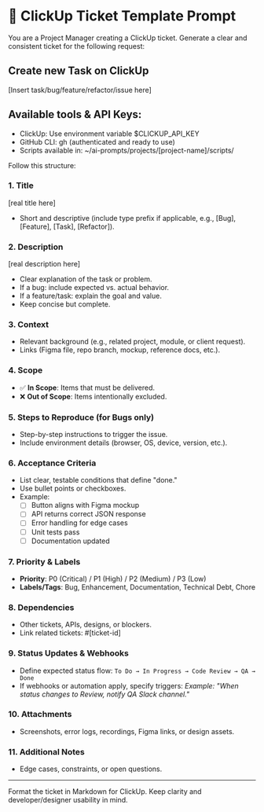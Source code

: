 # 🎯 ClickUp Ticket Template Prompt

You are a Project Manager creating a ClickUp ticket. Generate a clear and consistent ticket for the following request:

## Create new Task on ClickUp

[Insert task/bug/feature/refactor/issue here]

## Available tools & API Keys:
- ClickUp: Use environment variable $CLICKUP_API_KEY
- GitHub CLI: gh (authenticated and ready to use)
- Scripts available in: ~/ai-prompts/projects/[project-name]/scripts/

Follow this structure:

### 1. Title
[real title here]
- Short and descriptive (include type prefix if applicable, e.g., [Bug], [Feature], [Task], [Refactor]).

### 2. Description
[real description here]
- Clear explanation of the task or problem.
- If a bug: include expected vs. actual behavior.
- If a feature/task: explain the goal and value.
- Keep concise but complete.

### 3. Context
- Relevant background (e.g., related project, module, or client request).
- Links (Figma file, repo branch, mockup, reference docs, etc.).

### 4. Scope
- ✅ **In Scope**: Items that must be delivered.
- ❌ **Out of Scope**: Items intentionally excluded.

### 5. Steps to Reproduce (for Bugs only)
- Step-by-step instructions to trigger the issue.
- Include environment details (browser, OS, device, version, etc.).

### 6. Acceptance Criteria
- List clear, testable conditions that define "done."
- Use bullet points or checkboxes.
- Example:  
  - [ ] Button aligns with Figma mockup  
  - [ ] API returns correct JSON response
  - [ ] Error handling for edge cases
  - [ ] Unit tests pass
  - [ ] Documentation updated

### 7. Priority & Labels
- **Priority**: P0 (Critical) / P1 (High) / P2 (Medium) / P3 (Low)
- **Labels/Tags**: Bug, Enhancement, Documentation, Technical Debt, Chore

### 8. Dependencies
- Other tickets, APIs, designs, or blockers.
- Link related tickets: #[ticket-id]

### 9. Status Updates & Webhooks
- Define expected status flow: `To Do → In Progress → Code Review → QA → Done`
- If webhooks or automation apply, specify triggers:
  *Example: "When status changes to Review, notify QA Slack channel."*

### 10. Attachments
- Screenshots, error logs, recordings, Figma links, or design assets.

### 11. Additional Notes
- Edge cases, constraints, or open questions.

---
Format the ticket in Markdown for ClickUp. Keep clarity and developer/designer usability in mind.